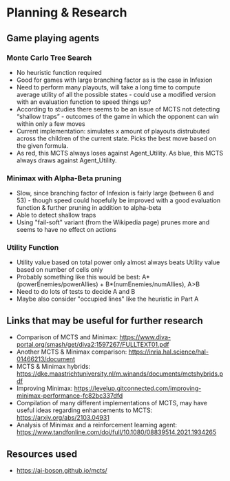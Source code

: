 # Planning & Research

## Game playing agents

### Monte Carlo Tree Search

- No heuristic function required
- Good for games with large branching factor as is the case in Infexion
- Need to perform many playouts, will take a long time to compute average utility of all the possible states - could use a modified version with an evaluation function to speed things up?
- According to studies there seems to be an issue of MCTS not detecting “shallow traps” - outcomes of the game in which the opponent can win within only a few moves
- Current implementation: simulates x amount of playouts distrubuted across the children of the current state. Picks the best move based on the given formula.
- As red, this MCTS always loses against Agent_Utility. As blue, this MCTS always draws against Agent_Utility.

### Minimax with Alpha-Beta pruning

- Slow, since branching factor of Infexion is fairly large (between 6 and 53) - though speed could hopefully be improved with a good evaluation function & further pruning in addition to alpha-beta
- Able to detect shallow traps
- Using "fail-soft" variant (from the Wikipedia page) prunes more and seems to have no effect on actions

### Utility Function
- Utility value based on total power only almost always beats Utility value based on number of cells only
- Probably something like this would be best: A*(powerEnemies/powerAllies) + B*(numEnemies/numAllies), A>B
- Need to do lots of tests to decide A and B
- Maybe also consider "occupied lines" like the heuristic in Part A

## Links that may be useful for further research

- Comparison of MCTS and Minimax: <https://www.diva-portal.org/smash/get/diva2:1597267/FULLTEXT01.pdf>
- Another MCTS & Minimax comparison: <https://inria.hal.science/hal-01466213/document>
- MCTS & Minimax hybrids: <https://dke.maastrichtuniversity.nl/m.winands/documents/mctshybrids.pdf>
- Improving Minimax: <https://levelup.gitconnected.com/improving-minimax-performance-fc82bc337dfd>
- Compilation of many different implementations of MCTS, may have useful ideas regarding enhancements to MCTS: <https://arxiv.org/abs/2103.04931>
- Analysis of Minimax and a reinforcement learning agent: <https://www.tandfonline.com/doi/full/10.1080/08839514.2021.1934265>

## Resources used

- <https://ai-boson.github.io/mcts/>
